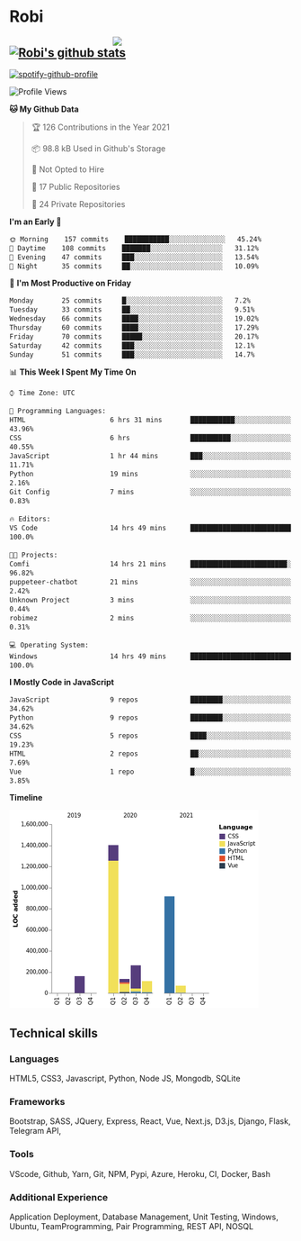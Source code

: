 # Robi

<img align='right' src='https://thumbs.gfycat.com/BleakGorgeousAmoeba-size_restricted.gif' width='320'>

[![Robi's github stats](https://github-readme-stats-lime-theta.vercel.app/api?username=robimez&count_private=true&show_icons=true&theme=dark)](https://github.com/RobiMez/github-readme-stats)
---

[![spotify-github-profile](https://spotify-github-profile.vercel.app/api/view?uid=vy6ne4sn1wcemvxhp0qti58n5&cover_image=true&theme=novatorem)](https://spotify-github-profile.vercel.app/api/view?uid=vy6ne4sn1wcemvxhp0qti58n5&redirect=true)



<!--START_SECTION:waka-->
![Profile Views](http://img.shields.io/badge/Profile%20Views-34-blue)

**🐱 My Github Data** 

> 🏆 126 Contributions in the Year 2021
 > 
> 📦 98.8 kB Used in Github's Storage 
 > 
> 🚫 Not Opted to Hire
 > 
> 📜 17 Public Repositories 
 > 
> 🔑 24 Private Repositories  
 > 
**I'm an Early 🐤** 

```text
🌞 Morning    157 commits    ███████████░░░░░░░░░░░░░░   45.24% 
🌆 Daytime    108 commits    ███████░░░░░░░░░░░░░░░░░░   31.12% 
🌃 Evening    47 commits     ███░░░░░░░░░░░░░░░░░░░░░░   13.54% 
🌙 Night      35 commits     ██░░░░░░░░░░░░░░░░░░░░░░░   10.09%

```
📅 **I'm Most Productive on Friday** 

```text
Monday       25 commits     █░░░░░░░░░░░░░░░░░░░░░░░░   7.2% 
Tuesday      33 commits     ██░░░░░░░░░░░░░░░░░░░░░░░   9.51% 
Wednesday    66 commits     ████░░░░░░░░░░░░░░░░░░░░░   19.02% 
Thursday     60 commits     ████░░░░░░░░░░░░░░░░░░░░░   17.29% 
Friday       70 commits     █████░░░░░░░░░░░░░░░░░░░░   20.17% 
Saturday     42 commits     ███░░░░░░░░░░░░░░░░░░░░░░   12.1% 
Sunday       51 commits     ███░░░░░░░░░░░░░░░░░░░░░░   14.7%

```


📊 **This Week I Spent My Time On** 

```text
⌚︎ Time Zone: UTC

💬 Programming Languages: 
HTML                     6 hrs 31 mins       ███████████░░░░░░░░░░░░░░   43.96% 
CSS                      6 hrs               ██████████░░░░░░░░░░░░░░░   40.55% 
JavaScript               1 hr 44 mins        ███░░░░░░░░░░░░░░░░░░░░░░   11.71% 
Python                   19 mins             ░░░░░░░░░░░░░░░░░░░░░░░░░   2.16% 
Git Config               7 mins              ░░░░░░░░░░░░░░░░░░░░░░░░░   0.83%

🔥 Editors: 
VS Code                  14 hrs 49 mins      █████████████████████████   100.0%

🐱‍💻 Projects: 
Comfi                    14 hrs 21 mins      ████████████████████████░   96.82% 
puppeteer-chatbot        21 mins             ░░░░░░░░░░░░░░░░░░░░░░░░░   2.42% 
Unknown Project          3 mins              ░░░░░░░░░░░░░░░░░░░░░░░░░   0.44% 
robimez                  2 mins              ░░░░░░░░░░░░░░░░░░░░░░░░░   0.31%

💻 Operating System: 
Windows                  14 hrs 49 mins      █████████████████████████   100.0%

```

**I Mostly Code in JavaScript** 

```text
JavaScript               9 repos             ████████░░░░░░░░░░░░░░░░░   34.62% 
Python                   9 repos             ████████░░░░░░░░░░░░░░░░░   34.62% 
CSS                      5 repos             ████░░░░░░░░░░░░░░░░░░░░░   19.23% 
HTML                     2 repos             ██░░░░░░░░░░░░░░░░░░░░░░░   7.69% 
Vue                      1 repo              █░░░░░░░░░░░░░░░░░░░░░░░░   3.85%

```


**Timeline**

![Chart not found](https://raw.githubusercontent.com/RobiMez/RobiMez/master/charts/bar_graph.png) 


<!--END_SECTION:waka-->

## Technical skills

### Languages

HTML5, CSS3, Javascript, Python, Node JS, Mongodb, SQLite

### Frameworks

Bootstrap, SASS, JQuery, Express, React, Vue, Next.js,
D3.js, Django, Flask, Telegram API,

### Tools

VScode, Github, Yarn, Git, NPM, Pypi, Azure, Heroku, CI, Docker, Bash

### Additional Experience

Application Deployment, Database Management, Unit Testing, Windows, Ubuntu, TeamProgramming, Pair Programming, REST API, NOSQL
